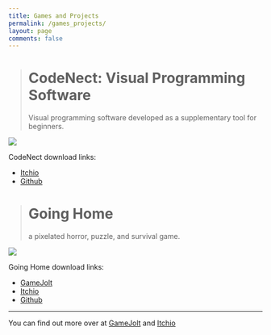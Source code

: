 ```yaml
---
title: Games and Projects
permalink: /games_projects/
layout: page
comments: false
---
```


> # CodeNect: Visual Programming Software
> Visual programming software developed as a supplementary tool for beginners.
<img src="../assets/img/games_projects/codenect.png">

CodeNect download links:
* [Itchio](https://flamendless.itch.io/codenect)
* [Github](https://github.com/flamendless/CodeNect-VPS)


> # Going Home
> a pixelated horror, puzzle, and survival game.
<img src="../assets/img/games_projects/goinghome.png">

Going Home download links:
* [GameJolt](https://gamejolt.com/games/goinghome/237280)
* [Itchio](https://flamendless.itch.io/going-home)
* [Github](https://github.com/flamendless/GoingHome)

---

You can find out more over at [GameJolt](https://gamejolt.com/@brbl/games)
and [Itchio](https://flamendless.itch.io)
